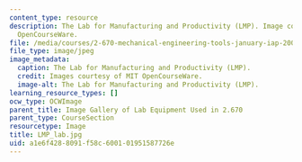 ```yaml
---
content_type: resource
description: The Lab for Manufacturing and Productivity (LMP). Image courtesy of MIT
  OpenCourseWare.
file: /media/courses/2-670-mechanical-engineering-tools-january-iap-2004/a1e6f4288091f58c600101951587726e_LMP_lab.jpg
file_type: image/jpeg
image_metadata:
  caption: The Lab for Manufacturing and Productivity (LMP).
  credit: Images courtesy of MIT OpenCourseWare.
  image-alt: The Lab for Manufacturing and Productivity (LMP).
learning_resource_types: []
ocw_type: OCWImage
parent_title: Image Gallery of Lab Equipment Used in 2.670
parent_type: CourseSection
resourcetype: Image
title: LMP_lab.jpg
uid: a1e6f428-8091-f58c-6001-01951587726e
---
```

